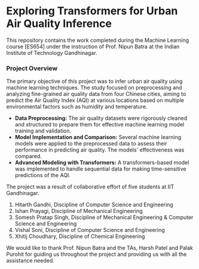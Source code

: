 # Exploring Transformers for Urban Air Quality Inference

This repository contains the work completed during the Machine Learning course [ES654] under the instruction of Prof. Nipun Batra at the Indian Institute of Technology Gandhinagar.

### Project Overview

The primary objective of this project was to infer urban air quality using machine learning techniques. The study focused on preprocessing and analyzing fine-grained air quality data from four Chinese cities, aiming to predict the Air Quality Index (AQI) at various locations based on multiple environmental factors such as humidity and temperature.

- **Data Preprocessing:** The air quality datasets were rigorously cleaned and structured to prepare them for effective machine learning model training and validation.
- **Model Implementation and Comparison:** Several machine learning models were applied to the preprocessed data to assess their performance in predicting air quality. The models' effectiveness was compared.
- **Advanced Modeling with Transformers:** A transformers-based model was implemented to handle sequential data for making time-sensitive predictions of the AQI. 

The project was a result of collaborative effort of five students at IIT Gandhinagar.
1. Hitarth Gandhi, Discipline of Computer Science and Engineering
2. Ishan Prayagi, Discipline of Mechanical Engineering
3. Somesh Pratap Singh, Discipline of Mechanical Engineering & Computer Science and Engineering
4. Vishal Soni, Discipline of Computer Science and Engineering
5. Xhitij Choudhary, Discipline of Chemical Engineering

We would like to thank Prof. Nipun Batra and the TAs, Harsh Patel and Palak Purohit for guiding us throughout the project and providing us with all the assistance needed.
 
